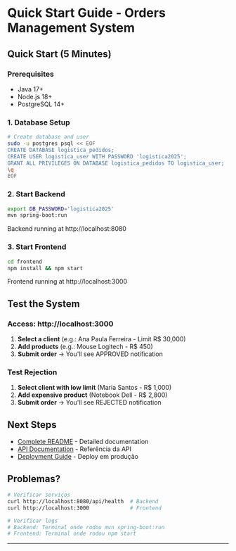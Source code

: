 # Quick Start Guide - Orders Management System

## Quick Start (5 Minutes)

### Prerequisites
- Java 17+
- Node.js 18+  
- PostgreSQL 14+

### 1. Database Setup
```bash
# Create database and user
sudo -u postgres psql << EOF
CREATE DATABASE logistica_pedidos;
CREATE USER logistica_user WITH PASSWORD 'logistica2025';
GRANT ALL PRIVILEGES ON DATABASE logistica_pedidos TO logistica_user;
\q
EOF
```

### 2. Start Backend
```bash
export DB_PASSWORD='logistica2025'
mvn spring-boot:run
```
Backend running at http://localhost:8080

### 3. Start Frontend
```bash
cd frontend
npm install && npm start
```
Frontend running at http://localhost:3000

## Test the System

### Access: http://localhost:3000

1. **Select a client** (e.g.: Ana Paula Ferreira - Limit R$ 30,000)
2. **Add products** (e.g.: Mouse Logitech - R$ 450)
3. **Submit order** → You'll see APPROVED notification

### Test Rejection
1. **Select client with low limit** (Maria Santos - R$ 1,000)
2. **Add expensive product** (Notebook Dell - R$ 2,800)
3. **Submit order** → You'll see REJECTED notification

## Next Steps

- [Complete README](../README.md) - Detailed documentation
-  [API Documentation](docs/API_DOCUMENTATION.md) - Referência da API
-  [Deployment Guide](docs/DEPLOYMENT_GUIDE.md) - Deploy em produção

## Problemas?

```bash
# Verificar serviços
curl http://localhost:8080/api/health  # Backend
curl http://localhost:3000             # Frontend

# Verificar logs
# Backend: Terminal onde rodou mvn spring-boot:run
# Frontend: Terminal onde rodou npm start
```

---
